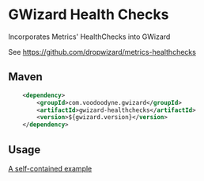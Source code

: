 # GWizard Health Checks

Incorporates Metrics' HealthChecks into GWizard

See https://github.com/dropwizard/metrics-healthchecks

## Maven

```xml
	<dependency>
		<groupId>com.voodoodyne.gwizard</groupId>
		<artifactId>gwizard-healthchecks</artifactId>
		<version>${gwizard.version}</version>
	</dependency>
```

## Usage

[A self-contained example](src/test/java/com/voodoodyne/gwizard/healthchecks/HealthChecksModuleExample.java)
